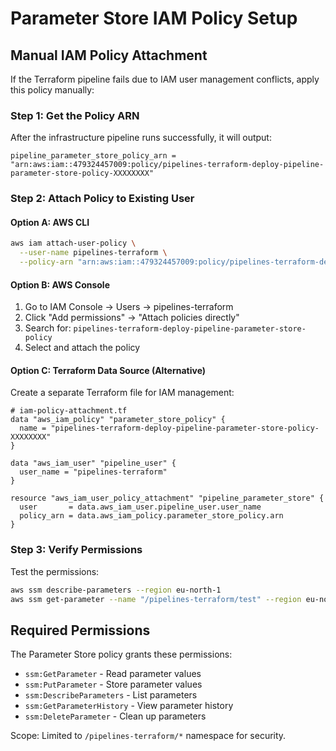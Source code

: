# Parameter Store IAM Policy Setup

## Manual IAM Policy Attachment

If the Terraform pipeline fails due to IAM user management conflicts, apply this policy manually:

### Step 1: Get the Policy ARN
After the infrastructure pipeline runs successfully, it will output:
```
pipeline_parameter_store_policy_arn = "arn:aws:iam::479324457009:policy/pipelines-terraform-deploy-pipeline-parameter-store-policy-XXXXXXXX"
```

### Step 2: Attach Policy to Existing User

#### Option A: AWS CLI
```bash
aws iam attach-user-policy \
  --user-name pipelines-terraform \
  --policy-arn "arn:aws:iam::479324457009:policy/pipelines-terraform-deploy-pipeline-parameter-store-policy-XXXXXXXX"
```

#### Option B: AWS Console
1. Go to IAM Console → Users → pipelines-terraform
2. Click "Add permissions" → "Attach policies directly"
3. Search for: `pipelines-terraform-deploy-pipeline-parameter-store-policy`
4. Select and attach the policy

#### Option C: Terraform Data Source (Alternative)
Create a separate Terraform file for IAM management:

```hcl
# iam-policy-attachment.tf
data "aws_iam_policy" "parameter_store_policy" {
  name = "pipelines-terraform-deploy-pipeline-parameter-store-policy-XXXXXXXX"
}

data "aws_iam_user" "pipeline_user" {
  user_name = "pipelines-terraform"
}

resource "aws_iam_user_policy_attachment" "pipeline_parameter_store" {
  user       = data.aws_iam_user.pipeline_user.user_name
  policy_arn = data.aws_iam_policy.parameter_store_policy.arn
}
```

### Step 3: Verify Permissions
Test the permissions:
```bash
aws ssm describe-parameters --region eu-north-1
aws ssm get-parameter --name "/pipelines-terraform/test" --region eu-north-1
```

## Required Permissions

The Parameter Store policy grants these permissions:
- `ssm:GetParameter` - Read parameter values
- `ssm:PutParameter` - Store parameter values  
- `ssm:DescribeParameters` - List parameters
- `ssm:GetParameterHistory` - View parameter history
- `ssm:DeleteParameter` - Clean up parameters

Scope: Limited to `/pipelines-terraform/*` namespace for security.
